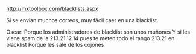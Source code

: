 http://mxtoolbox.com/blacklists.aspx

Si se envian muchos correos, muy fácil caer en una blacklist. 

Oscar:
Porque los administradores de blacklist son unos muñones
Y si les viene spam de la 213.21.12.14 pues te meten todo el rango 213.21 en blacklist
Porque les sale de los cojones

